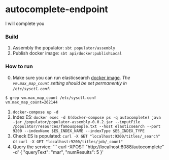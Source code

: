 # autocomplete-endpoint
I will complete you

### Build

1. Assembly the populator: `sbt populator/assembly`
2. Publish docker image: `sbt api/docker:publishLocal`

### How to run

0. Make sure you can run elasticsearch [docker image](https://www.elastic.co/guide/en/elasticsearch/reference/6.2/docker.html). _The `vm.max_map_count` setting should be set permanently in `/etc/sysctl.conf`:_
```
$ grep vm.max_map_count /etc/sysctl.conf
vm.max_map_count=262144
```
1. `docker-compose up -d`
2. Index ES: `docker exec -d $(docker-compose ps -q autocomplete) java -jar /populator/populator-assembly-0.0.2.jar --inputFile /populator/resources/famouspeople.txt --host elasticsearch --port 9200 --indexName $ES_INDEX_NAME --indexType $ES_INDEX_TYPE`
3. Check ES is populated: `curl -X GET "localhost:9200/titles/_search"` or `curl -X GET "localhost:9200/titles/job/_count"`
4. Query the service: ```
curl -XPOST "http://localhost:8088/autocomplete" -d'
    {
    "queryText": "mar",
    "numResults": 5
    }'
```